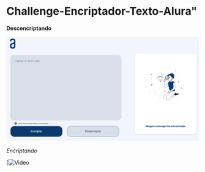 # Challenge-Encriptador-Texto-Alura"

<!-- **Texto en negrita** -->
__Descencriptando__

![Encriptador Imagen](./images/encriptadorImagen.png)

<!-- *Texto en cursiva* -->
_Encriptando_

[![Video](./videos/pantalla.mp4])

